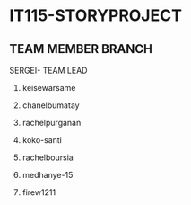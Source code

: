# IT115-STORYPROJECT

## TEAM MEMBER BRANCH 

SERGEI- TEAM LEAD 

1. keisewarsame

2. chanelbumatay

3. rachelpurganan

4. koko-santi

5. rachelboursia

6. medhanye-15

7. firew1211

